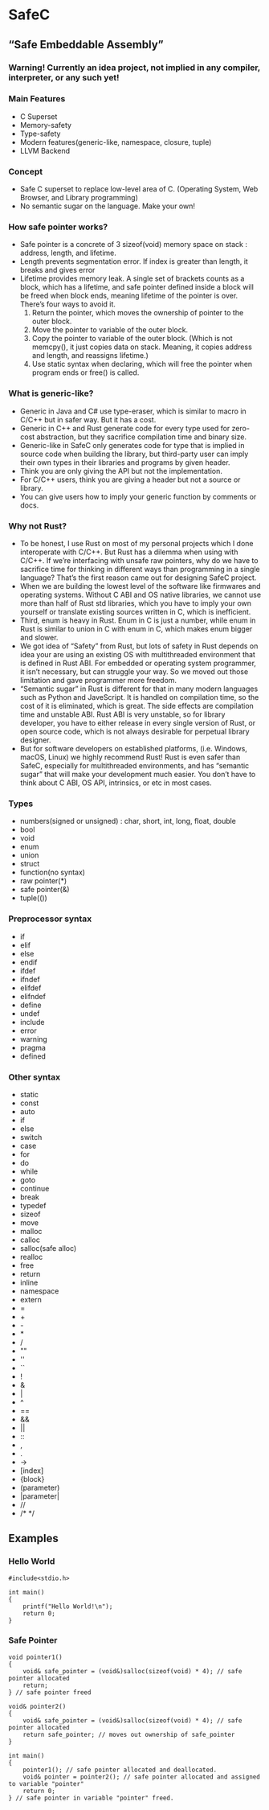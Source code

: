# SafeC
## “Safe Embeddable Assembly”

### Warning! Currently an idea project, not implied in any compiler, interpreter, or any such yet!

### Main Features
* C Superset
* Memory-safety
* Type-safety
* Modern features(generic-like, namespace, closure, tuple)
* LLVM Backend

### Concept
* Safe C superset to replace low-level area of C. (Operating System, Web Browser, and Library programming)
* No semantic sugar on the language. Make your own!

### How safe pointer works?
* Safe pointer is a concrete of 3 sizeof(void) memory space on stack : address, length, and lifetime.
* Length prevents segmentation error. If index is greater than length, it breaks and gives error
* Lifetime provides memory leak. A single set of brackets counts as a block, which has a lifetime, and safe pointer defined inside a block will be freed when block ends, meaning lifetime of the pointer is over. There’s four ways to avoid it.
    1. Return the pointer, which moves the ownership of pointer to the outer block.
    2. Move the pointer to variable of the outer block.
    3. Copy the pointer to variable of the outer block. (Which is not memcpy(), it just copies data on stack. Meaning, it copies address and length, and reassigns lifetime.)
    4. Use static syntax when declaring, which will free the pointer when program ends or free() is called.

### What is generic-like?
* Generic in Java and C# use type-eraser, which is similar to macro in C/C++ but in safer way. But it has a cost.
* Generic in C++ and Rust generate code for every type used for zero-cost abstraction, but they sacrifice compilation time and binary size.
* Generic-like in SafeC only generates code for type that is implied in source code when building the library, but third-party user can imply their own types in their libraries and programs by given header.
* Think you are only giving the API but not the implementation.
* For C/C++ users, think you are giving a header but not a source or library.
* You can give users how to imply your generic function by comments or docs.

### Why not Rust?
* To be honest, I use Rust on most of my personal projects which I done interoperate with C/C++. But Rust has a dilemma when using with C/C++. If we’re interfacing with unsafe raw pointers, why do we have to sacrifice time for thinking in different ways than programming in a single language? That’s the first reason came out for designing SafeC project.
* When we are building the lowest level of the software like firmwares and operating systems. Without C ABI and OS native libraries, we cannot use more than half of Rust std libraries, which you have to imply your own yourself or translate existing sources written in C, which is inefficient.
* Third, enum is heavy in Rust. Enum in C is just a number, while enum in Rust is similar to union in C with enum in C, which makes enum bigger and slower.
* We got idea of “Safety” from Rust, but lots of safety in Rust depends on idea your are using an existing OS with multithreaded environment that is defined in Rust ABI. For embedded or operating system programmer, it isn’t necessary, but can struggle your way. So we moved out those limitation and gave programmer more freedom.
* “Semantic sugar” in Rust is different for that in many modern languages such as Python and JaveScript. It is handled on compilation time, so the cost of it is eliminated, which is great. The side effects are compilation time and unstable ABI. Rust ABI is very unstable, so for library developer, you have to either release in every single version of Rust, or open source code, which is not always desirable for perpetual library designer.
* But for software developers on established platforms, (i.e. Windows, macOS, Linux) we highly recommend Rust! Rust is even safer than SafeC, especially for multithreaded environments, and has “semantic sugar” that will make your development much easier. You don’t have to think about C ABI, OS API, intrinsics, or etc in most cases.

### Types
* numbers(signed or unsigned) : char, short, int, long, float, double
* bool
* void
* enum
* union
* struct
* function(no syntax)
* raw pointer(*)
* safe pointer(&)
* tuple(())
### Preprocessor syntax
* if
* elif
* else
* endif
* ifdef
* ifndef
* elifdef
* elifndef
* define
* undef
* include
* error
* warning
* pragma
* defined
### Other syntax
* static
* const
* auto
* if
* else
* switch
* case
* for
* do
* while
* goto
* continue
* break
* typedef
* sizeof
* move
* malloc
* calloc
* salloc(safe alloc)
* realloc
* free
* return
* inline
* namespace
* extern
* =
* \+
* \-
* \*
* \/
* ""
* ''
* ``
* !
* &
* |
* ^
* ==
* &&
* ||
* ::
* ,
* .
* ->
* [index]
* {block}
* (parameter)
* |parameter|
* //
* /* */

## Examples
### Hello World
```
#include<stdio.h>

int main()
{
    printf("Hello World!\n");
    return 0;
}
```
### Safe Pointer
```
void pointer1()
{
    void& safe_pointer = (void&)salloc(sizeof(void) * 4); // safe pointer allocated
    return;
} // safe pointer freed

void& pointer2()
{
    void& safe_pointer = (void&)salloc(sizeof(void) * 4); // safe pointer allocated
    return safe_pointer; // moves out ownership of safe_pointer
}

int main()
{
    pointer1(); // safe pointer allocated and deallocated.
    void& pointer = pointer2(); // safe pointer allocated and assigned to variable "pointer"
    return 0;
} // safe pointer in variable "pointer" freed.
```
